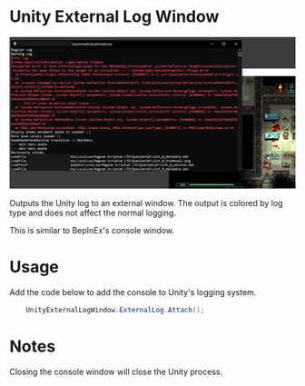# Unity External Log Window

![Log Example](./media/LogExample.png)

Outputs the Unity log to an external window.  The output is colored by log type and does not affect the normal logging.

This is similar to BepInEx's console window.

# Usage
Add the code below to add the console to Unity's logging system.

```csharp
    UnityExternalLogWindow.ExternalLog.Attach();
```
# Notes

Closing the console window will close the Unity process.


